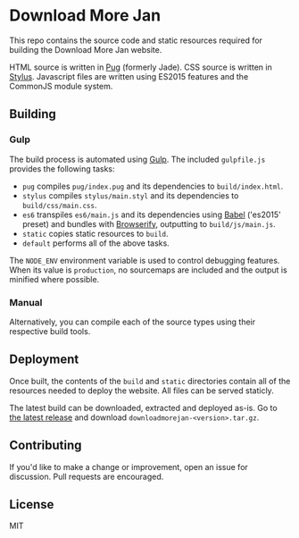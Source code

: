 # Download More Jan

This repo contains the source code and static resources required for building the Download More Jan website.

HTML source is written in [Pug](http://jade-lang.com/) (formerly Jade). CSS source is written in [Stylus](http://stylus-lang.com/). Javascript files are written using ES2015 features and the CommonJS module system.

## Building

### Gulp

The build process is automated using [Gulp](http://gulpjs.com/). The included `gulpfile.js` provides the following tasks:
- `pug` compiles `pug/index.pug` and its dependencies to `build/index.html`.
- `stylus` compiles `stylus/main.styl` and its dependencies to `build/css/main.css`.
- `es6` transpiles `es6/main.js` and its dependencies using [Babel](http://babeljs.io/) ('es2015' preset) and bundles with [Browserify](http://browserify.org/), outputting to `build/js/main.js`.
- `static` copies static resources to `build`.
- `default` performs all of the above tasks.

The `NODE_ENV` environment variable is used to control debugging features. When its value is `production`, no sourcemaps are included and the output is minified where possible.

### Manual

Alternatively, you can compile each of the source types using their respective build tools.

## Deployment

Once built, the contents of the `build` and `static` directories contain all of the resources needed to deploy the website. All files can be served staticly.

The latest build can be downloaded, extracted and deployed as-is. Go to [the latest release](http://github.com/conelton/downloadmorejan/releases/latest) and download `downloadmorejan-<version>.tar.gz`.

## Contributing

If you'd like to make a change or improvement, open an issue for discussion. Pull requests are encouraged.

## License

MIT
